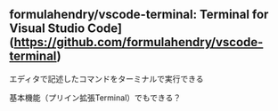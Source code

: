 ﻿## formulahendry/vscode\-terminal: Terminal for Visual Studio Code](https://github.com/formulahendry/vscode-terminal)
エディタで記述したコマンドをターミナルで実行できる

基本機能（プリイン拡張Terminal）でもできる？

